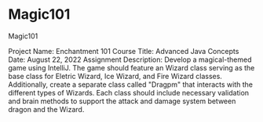 # Magic101
Magic101

Project Name: Enchantment 101 
Course Title: Advanced Java Concepts
Date: August 22, 2022
Assignment Description: Develop a magical-themed game using IntelliJ. 
The game should feature an Wizard class serving as the base class for Eletric Wizard, Ice Wizard, and Fire Wizard classes. 
Additionally, create a separate class called "Dragpm" that interacts with the different types of Wizards. 
Each class should include necessary validation and brain methods to support the attack and damage system between dragon and the Wizard.
